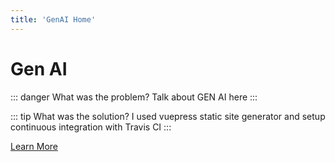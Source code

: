 ```yaml
---
title: 'GenAI Home'
---
```

# Gen AI

::: danger What was the problem?
Talk about GEN AI here
:::

::: tip What was the solution?
I used vuepress static site generator and setup continuous integration with Travis CI
:::

[Learn More](/devops/setup-ci-with-travis-ci)

